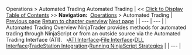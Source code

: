 ﻿
Operations \> Automated Trading
Automated Trading
| \<\< [Click to Display Table of Contents](automated_trading.md) \>\> **Navigation:**     [Operations](operations.md) \> Automated Trading | [Previous page](window_linking7.md) [Return to chapter overview](operations.md) [Next page](automated_trading_interface_at.md) |
| --- | --- |
| Automated Trading Overview NinjaTrader provides methods for automated trading through NinjaScript or from an outside source via the Automated Trading Interface (ATI).    ›[ATI Interface](automated_trading_interface_at.md)›[File Interface](file_interface.md)›[DLL Interface](dll_interface.md)›[TradeStation Integration](tradestation_email_integration.md)›[Running NinjaScript Strategies](running_ninjascript_strategies.md) |
| --- |

